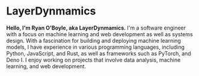 # LayerDynmamics

**Hello, I'm Ryan O'Boyle, aka LayerDynmamics.** I'm a software engineer with a focus on machine learning and web development as well as systems design. With a fascination for building and deploying machine learning models, I have experience in various programming languages, including Python, JavaScript, and Rust, as well as frameworks such as PyTorch, and Deno I. I enjoy working on projects that involve data analysis, machine learning, and web development.